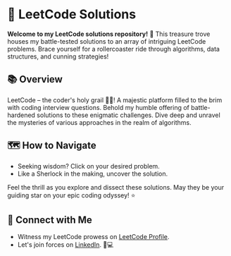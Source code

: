 # 🚀 LeetCode Solutions

**Welcome to my LeetCode solutions repository!** 🎉 This treasure trove houses my battle-tested solutions to an array of intriguing LeetCode problems. Brace yourself for a rollercoaster ride through algorithms, data structures, and cunning strategies!

## 📚 Overview

LeetCode – the coder's holy grail 🧙‍♂️! A majestic platform filled to the brim with coding interview questions. Behold my humble offering of battle-hardened solutions to these enigmatic challenges. Dive deep and unravel the mysteries of various approaches in the realm of algorithms.

## 🗺️ How to Navigate

- Seeking wisdom? Click on your desired problem.
- Like a Sherlock in the making, uncover the solution.

Feel the thrill as you explore and dissect these solutions. May they be your guiding star on your epic coding odyssey! ⭐

## 🤝 Connect with Me

- Witness my LeetCode prowess on [LeetCode Profile](https://leetcode.com/Girish_Raghav/).
- Let's join forces on [LinkedIn](https://www.linkedin.com/in/girish-raghav-m-58492a253/). 🌌💻
